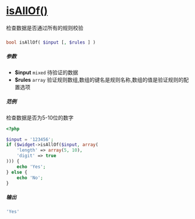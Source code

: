 [isAllOf()](http://twinh.github.com/widget/api/isAllOf)
=======================================================

检查数据是否通过所有的规则校验

### 
```php
bool isAllOf( $input [, $rules ] )
```

##### 参数
* **$input** `mixed` 待验证的数据
* **$rules** `array` 验证规则数组,数组的键名是规则名称,数组的值是验证规则的配置选项

##### 范例
检查数据是否为5-10位的数字
```php
<?php

$input = '123456';
if ($widget->isAllOf($input, array(
	'length' => array(5, 10),
	'digit' => true
))) {
    echo 'Yes';
} else {
    echo 'No';
}
```
##### 输出
```php
'Yes'
```
